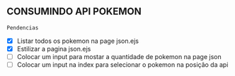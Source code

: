 ## CONSUMINDO API POKEMON

` Pendencias `

- [x] Listar todos os pokemon na page json.ejs
- [x] Estilizar a pagina json.ejs
- [ ] Colocar um input para mostar a quantidade de pokemon na page json
- [ ] Colocar um input na index para selecionar o pokemon na posição da api